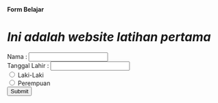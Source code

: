 <!DOCTYPE html>
  <html>
    <head>
      <tittle><b>Form Belajar</b></tittle>
      <body>
        <h1><i>Ini adalah website latihan pertama</i></h1>
        <form action="https://www.google.com/" method="SET">
          <label for="name">Nama :</label>
          <input id="name" type="text"/>
          <br>
          <label for="tanggal lahir">Tanggal Lahir :</label>
          <input id="tanggal lahir" type="tanggal" />
          <br>
          <input type="radio" id="laki-laki" name="fav_language" value="Laki-Laki">
          <label for="html">Laki-Laki</label><br>
          <input type="radio" id="perempuan" name="fav_language" value="Perempuan">
          <label for="html">Perempuan</label><br>
          <input type="submit" value="Submit">
        </form>
      </body>
    </head>
  </html>
